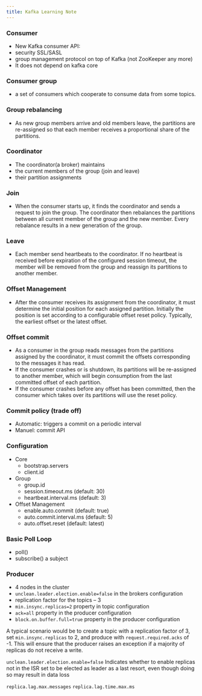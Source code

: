 ```yaml
---
title: Kafka Learning Note
---
```


### Consumer
* New Kafka consumer API:
* security SSL/SASL
* group management protocol on top of Kafka (not ZooKeeper any more)
* It does not depend on kafka core

### Consumer group
* a set of consumers which cooperate to consume data from some topics.

### Group rebalancing
* As new group members arrive and old members leave, the partitions are re-assigned so that each member receives a proportional share of the partitions.

### Coordinator
* The coordinator(a broker) maintains
* the current members of the group (join and leave)
* their partition assignments

### Join
* When the consumer starts up, it finds the coordinator and sends a request to join the group. The coordinator then rebalances the partitions between all current member of the group and the new member. Every rebalance results in a new generation of the group.

### Leave
* Each member send heartbeats to the coordinator. If no heartbeat is received before expiration of the configured session timeout, the member will be removed from the group and reassign its partitions to another member.

### Offset Management
* After the consumer receives its assignment from the coordinator, it must determine the initial position for each assigned partition. Initially the position is set according to a configurable offset reset policy. Typically, the earliest offset or the latest offset.

### Offset commit
* As a consumer in the group reads messages from the partitions assigned by the coordinator, it must commit the offsets corresponding to the messages it has read.
* If the consumer crashes or is shutdown, its partitions will be re-assigned to another member, which will begin consumption from the last committed offset of each partition.
* If the consumer crashes before any offset has been committed, then the consumer which takes over its partitions will use the reset policy.

### Commit policy (trade off)
* Automatic: triggers a commit on a periodic interval
* Manuel: commit API

### Configuration
* Core
  - bootstrap.servers
  - client.id
* Group
  - group.id
  - session.timeout.ms (default: 30)
  - heartbeat.interval.ms (default: 3)
* Offset Management
  - enable.auto.commit (default: true)
  - auto.commit.interval.ms (default: 5)
  - auto.offset.reset (default: latest)

### Basic Poll Loop
* poll()
* subscribe() a subject


### Producer
* 4 nodes in the cluster
* `unclean.leader.election.enable=false` in the brokers configuration
* replication factor for the topics – 3
* `min.insync.replicas=2` property in topic configuration
* `ack=all` property in the producer configuration
* `block.on.buffer.full=true` property in the producer configuration

A typical scenario would be to create a topic with a replication factor of 3, set `min.insync.replicas` to 2, and produce with `request.required.acks` of -1. This will ensure that the producer raises an exception if a majority of replicas do not receive a write.

`unclean.leader.election.enable=false`
Indicates whether to enable replicas not in the ISR set to be elected as leader as a last resort, even though doing so may result in data loss

`replica.lag.max.messages`
`replica.lag.time.max.ms`
